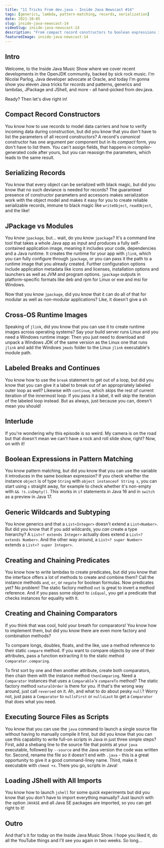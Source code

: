 ```yaml
---
title: "11 Tricks From dev.java - Inside Java Newscast #14"
tags: [generics, lambda, pattern-matching, records, serialization]
date: 2021-10-05
slug: inside-java-newscast-14
videoSlug: inside-java-newscast-14
description: "From compact record constructors to boolean expressions in pattern matching, from generic wildcards to chaining predicates and comparators, from jpackage to jlink - here are 11 Java tricks handpicked from dev.java."
featuredImage: inside-java-newscast-14
---
```


## Intro

Welcome, to the Inside Java Music Show where we cover recent developments in the OpenJDK community, backed by sick rock music.
I'm Nicolai Parlog, Java developer advocate at Oracle, and today I'm gonna show you eleven Java tricks for records and patterns, generics and lambdas, JPackage and JShell, and more - all hand-picked from dev.java.

Ready?
Then let's dive right in!

## Compact Record Constructors

You know how to use records to model data carriers and how to verify incoming data during construction, but did you know that you don't have to list the parameters of all record constructors?
A record's _canonical_ constructor has one argument per component but in its _compact_ form, you don't have to list them.
You can't assign fields, that happens in compiler-generated code after yours, but you can reassign the parameters, which leads to the same result.

## Serializing Records

You know that every object can be serialized with black magic, but did you know that no such deviance is needed for records?
The guaranteed presence of constructor parameters and accessors makes serialization work with the object model and makes it easy for you to create reliable serializable records, immune to black magic like `writeObject`, `readObject`, and the like!

## JPackage vs Modules

You know `jpackage`, but... wait, do you know `jpackage`?
It's a command line tool that takes a whole Java app as input and produces a fully self-contained application image, meaning it includes your code, dependencies and a Java runtime.
It creates the runtime for your app with `jlink`, which you can fully configure through `jpackage`, or you can pass it the path to a runtime image that you already created.
Further configuration options include application metadata like icons and licenses, installation options and launchers as well as JVM and program options.
`jpackage` outputs in platform-specific formats like deb and rpm for Linux or exe and msi for Windows.

Now that you know `jpackage`, did you know that it can do all of that for modular as well as non-modular applications?
Like, it doesn't give a sh

## Cross-OS Runtime Images

Speaking of `jlink`, did you know that you can use it to create runtime images across operating systems?
Say your build server runs Linux and you need a Windows runtime image:
Then you just need to download and unpack a Windows JDK of the same version as the Linux one that runs `jlink` and add the Windows `jmods` folder to the Linux `jlink` executable's module path.

## Labeled Breaks and Continues

You know how to use the `break` statement to get out of a loop, but did you know that you can give it a label to break out of an appropriately labeled outer loop as well?
Likewise with `continue`, which skips the rest of current iteration of the innermost loop:
If you pass it a label, it will skip the iteration of the labeled loop instead.
But as always, just because you can, doesn't mean you should!

## Interlude

If you're wondering why this episode is so weird.
My camera is on the road but that doesn't mean we can't have a rock and roll slide show, right?
Now, on with it!

## Boolean Expressions in Pattern Matching

You know pattern matching, but did you know that you can use the variable it introduces in the same boolean expression?
If you check whether the instance `object` is of type `String` with `object instanceof String s`, you can start using `s` straight away, for example to check whether it's non-empty with `&& !s.isEmpty()`.
This works in `if` statements in Java 16 and in `switch` as a preview in Java 17.

## Generic Wildcards and Subtyping

You know generics and that a `List<Integer>` doesn't extend a `List<Number>`.
But did you know that if you add wildcards, you _can_ create a type hierarchy?
A `List<? extends Integer>` actually does extend a `List<? extends Number>`.
And the other way around, a `List<? super Number>` extends a `List<? super Integer>`.

## Creating and Chaining Predicates

You know how to write lambdas to create predicates, but did you know that the interface offers a lot of methods to create and combine them?
Call the instance methods `and`, `or`, or `negate` for boolean formulas.
Now predicates yet?
No problem!
The static factory method `not` is great to invert a method reference.
And if you pass some object to `isEqual`, you get a predicate that checks instances for equality with it.

## Creating and Chaining Comparators

If you think that was cool, hold your breath for comparators!
You know how to implement them, but did you know there are even more factory and combination methods?

To compare longs, doubles, floats, and the like, use a method reference to their static `compare` method.
If you want to compare objects by one of their attributes, pass a function extracting it to the static method `Comparator.comparing`.

To first sort by one and then another attribute, create both comparators, then chain them with the instance method `thenComparing`.
Need a `Comparator` instances that uses a `Comparable`'s `compareTo` method?
The static factory method `naturalOrder` is there for you.
If that's the wrong way around, just call `reversed` on it.
Ah, and what to do about pesky `null`?
Worry not, just pass a `Comparator` to `nullsFirst` or `nullsLast` to get a `Comparator` that does what you need.

## Executing Source Files as Scripts

You know that you can use the `java` command to launch a single source file without having to manually compile it first, but did you know that you can use this capability to write full-on scripts in Java in just three simple steps?
First, add a shebang line to the source file that points at your `java` executable, followed by `--source` and the Java version the code was written for.
Second, rename the file so it doesn't end with `.java` - this is a great opportunity to give it a good command-liney name.
Third, make it executable with `chmod +x`.
There you go, scripts in Java!

## Loading JShell with All Imports

You know how to launch `jshell` for some quick experiments but did you know that you don't have to import everything manually?
Just launch with the option `JAVASE` and all Java SE packages are imported, so you can get right to it!

## Outro

And that's it for today on the Inside Java Music Show.
I hope you liked it, do all the YouTube things and I'll see you again in two weeks.
So long...
